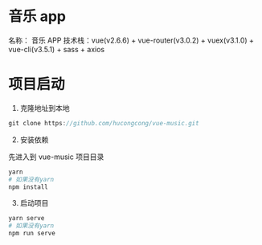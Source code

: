 # 音乐 app

名称： 音乐 APP
技术栈：vue(v2.6.6) + vue-router(v3.0.2) + vuex(v3.1.0) + vue-cli(v3.5.1) + sass + axios

# 项目启动

1. 克隆地址到本地

```js
git clone https://github.com/hucongcong/vue-music.git
```

2. 安装依赖

先进入到 vue-music 项目目录

```bash
yarn
# 如果没有yarn
npm install
```

3. 启动项目

```bash
yarn serve
# 如果没有yarn
npm run serve
```
